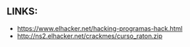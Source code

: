 
## LINKS:
* https://www.elhacker.net/hacking-programas-hack.html
* http://ns2.elhacker.net/crackmes/curso_raton.zip
